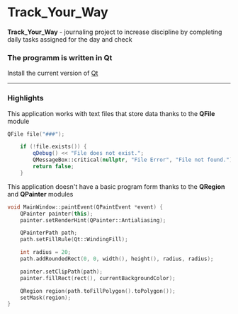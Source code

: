 #  Track_Your_Way
**Track_Your_Way** - journaling project to increase discipline by completing daily tasks assigned for the day and check 

### The programm is written in Qt
Install the current version of [Qt](https://www.qt.io/download-dev)
___
### Highlights
This application works with text files that store data thanks to the **QFile** module

``` C++
QFile file("###");

    if (!file.exists()) {
        qDebug() << "File does not exist.";
        QMessageBox::critical(nullptr, "File Error", "File not found.");
        return false;
    }
```

This application doesn't have a basic program form thanks to the **QRegion** and **QPainter** modules
``` cpp
void MainWindow::paintEvent(QPaintEvent *event) {
    QPainter painter(this);
    painter.setRenderHint(QPainter::Antialiasing); 

    QPainterPath path;
    path.setFillRule(Qt::WindingFill); 

    int radius = 20; 
    path.addRoundedRect(0, 0, width(), height(), radius, radius); 

    painter.setClipPath(path);
    painter.fillRect(rect(), currentBackgroundColor); 

    QRegion region(path.toFillPolygon().toPolygon());
    setMask(region);  
}
```